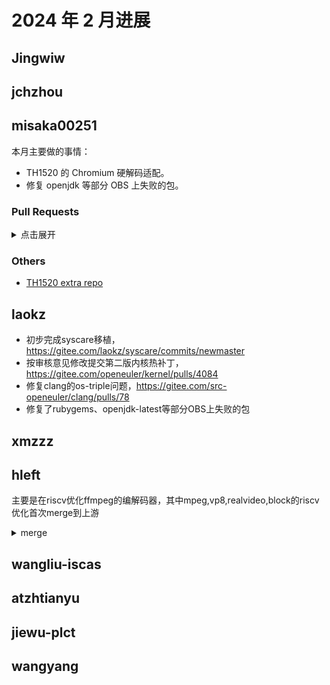 # 2024 年 2 月进展

## Jingwiw

## jchzhou

## misaka00251

本月主要做的事情：

 - TH1520 的 Chromium 硬解码适配。
 - 修复 openjdk 等部分 OBS 上失败的包。

### Pull Requests

<details>
  <summary>点击展开</summary>

  - https://gitee.com/src-oerv/chromium/pulls/1
  - https://gitee.com/src-oerv/th1520-kernel/pulls/5
  - https://gitee.com/src-openeuler/openjdk-17/pulls/70
  - https://gitee.com/src-openeuler/openjdk-1.8.0/pulls/535
  - https://gitee.com/src-openeuler/openjdk-11/pulls/291
  - https://gitee.com/src-openeuler/live555/pulls/5

</details>

### Others

 - [TH1520 extra repo](https://build.tarsier-infra.com/project/show/Factory:RISC-V:TH1520)

## laokz
- 初步完成syscare移植，https://gitee.com/laokz/syscare/commits/newmaster
- 按审核意见修改提交第二版内核热补丁，https://gitee.com/openeuler/kernel/pulls/4084
- 修复clang的os-triple问题，https://gitee.com/src-openeuler/clang/pulls/78
- 修复了rubygems、openjdk-latest等部分OBS上失败的包

## xmzzz

## hleft

主要是在riscv优化ffmpeg的编解码器，其中mpeg,vp8,realvideo,block的riscv优化首次merge到上游

<details>
  <summary>merge</summary>

- https://git.ffmpeg.org/gitweb/ffmpeg.git/commit/0748d2bbc79a77abb7ea49cdc3ef55ac2605eaa0
- https://git.ffmpeg.org/gitweb/ffmpeg.git/commit/fdebde817c03e0983da31a1d5445b48bf0122e2c
- https://git.ffmpeg.org/gitweb/ffmpeg.git/commit/6728edadde116aec2efdb03ae09983dfab8e6c70
- https://git.ffmpeg.org/gitweb/ffmpeg.git/commit/ee08974f90892778988bd1e0e9e2c6a445d5c863
- https://git.ffmpeg.org/gitweb/ffmpeg.git/commit/d133e52790b39137c6be77437746d3e6274e6acb
- https://git.ffmpeg.org/gitweb/ffmpeg.git/commit/89189dd9e7aa9c90d5104a768b3397dc804a9f42
- https://git.ffmpeg.org/gitweb/ffmpeg.git/commit/c12053cefc9edd0f3524d4dc15c57de3fe7263a0
- https://git.ffmpeg.org/gitweb/ffmpeg.git/commit/e74e18cae466b4799af381adb3da0db151fffa56
- https://git.ffmpeg.org/gitweb/ffmpeg.git/commit/d897bbb48dcda23ca3d32332d5be4717dd66e551
- https://git.ffmpeg.org/gitweb/ffmpeg.git/commit/b41e115ddec4f2566246919a42990f529766f436
- https://git.ffmpeg.org/gitweb/ffmpeg.git/commit/f1ec475f6685ba07c3660d197213cb360462396e
- https://git.ffmpeg.org/gitweb/ffmpeg.git/commit/37463d7979ed562bf52051d092c6f5ae2748d0c2
- https://git.ffmpeg.org/gitweb/ffmpeg.git/commit/9cb8f262f2bcc9396f7c78e527f0889ec72a89e1
- https://git.ffmpeg.org/gitweb/ffmpeg.git/commit/925b55a5e889ed585f331dd09b7f7eb9f8299634
- https://git.ffmpeg.org/gitweb/ffmpeg.git/commit/9b90d0d36ad1ff6bed5007fa71e6e661d0c20bbd
- https://git.ffmpeg.org/gitweb/ffmpeg.git/commit/a7ad76fbbfae29eaf8c9372b34051edf4f835fd9
- https://git.ffmpeg.org/gitweb/ffmpeg.git/commit/40911bc1a1975382891181c67417f24b8cdb2c46
</details>

## wangliu-iscas

## atzhtianyu

## jiewu-plct

## wangyang
